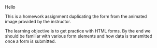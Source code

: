 
Hello

This is a homework assignment duplicating the form from the animated image
provided by the instructor.

The learning objective is to get practice with HTML forms. By the end we should
be familiar with various form elements and how data is transmitted once a form is
submitted.
